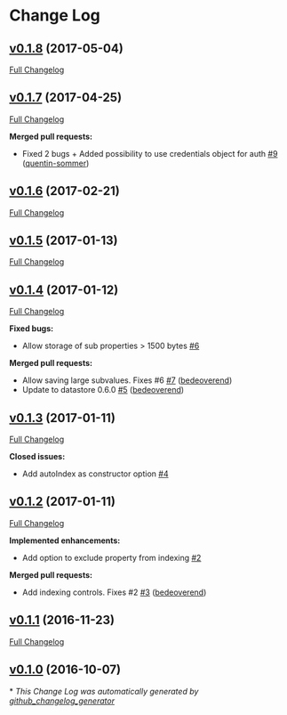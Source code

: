# Change Log

## [v0.1.8](https://github.com/bedeoverend/feathers-datastore/tree/v0.1.8) (2017-05-04)
[Full Changelog](https://github.com/bedeoverend/feathers-datastore/compare/v0.1.7...v0.1.8)

## [v0.1.7](https://github.com/bedeoverend/feathers-datastore/tree/v0.1.7) (2017-04-25)
[Full Changelog](https://github.com/bedeoverend/feathers-datastore/compare/v0.1.6...v0.1.7)

**Merged pull requests:**

- Fixed 2 bugs + Added possibility to use credentials object for auth [\#9](https://github.com/bedeoverend/feathers-datastore/pull/9) ([quentin-sommer](https://github.com/quentin-sommer))

## [v0.1.6](https://github.com/bedeoverend/feathers-datastore/tree/v0.1.6) (2017-02-21)
[Full Changelog](https://github.com/bedeoverend/feathers-datastore/compare/v0.1.5...v0.1.6)

## [v0.1.5](https://github.com/bedeoverend/feathers-datastore/tree/v0.1.5) (2017-01-13)
[Full Changelog](https://github.com/bedeoverend/feathers-datastore/compare/v0.1.4...v0.1.5)

## [v0.1.4](https://github.com/bedeoverend/feathers-datastore/tree/v0.1.4) (2017-01-12)
[Full Changelog](https://github.com/bedeoverend/feathers-datastore/compare/v0.1.3...v0.1.4)

**Fixed bugs:**

- Allow storage of sub properties \> 1500 bytes [\#6](https://github.com/bedeoverend/feathers-datastore/issues/6)

**Merged pull requests:**

- Allow saving large subvalues. Fixes \#6 [\#7](https://github.com/bedeoverend/feathers-datastore/pull/7) ([bedeoverend](https://github.com/bedeoverend))
- Update to datastore 0.6.0 [\#5](https://github.com/bedeoverend/feathers-datastore/pull/5) ([bedeoverend](https://github.com/bedeoverend))

## [v0.1.3](https://github.com/bedeoverend/feathers-datastore/tree/v0.1.3) (2017-01-11)
[Full Changelog](https://github.com/bedeoverend/feathers-datastore/compare/v0.1.2...v0.1.3)

**Closed issues:**

- Add autoIndex as constructor option [\#4](https://github.com/bedeoverend/feathers-datastore/issues/4)

## [v0.1.2](https://github.com/bedeoverend/feathers-datastore/tree/v0.1.2) (2017-01-11)
[Full Changelog](https://github.com/bedeoverend/feathers-datastore/compare/v0.1.1...v0.1.2)

**Implemented enhancements:**

- Add option to exclude property from indexing [\#2](https://github.com/bedeoverend/feathers-datastore/issues/2)

**Merged pull requests:**

- Add indexing controls. Fixes \#2 [\#3](https://github.com/bedeoverend/feathers-datastore/pull/3) ([bedeoverend](https://github.com/bedeoverend))

## [v0.1.1](https://github.com/bedeoverend/feathers-datastore/tree/v0.1.1) (2016-11-23)
[Full Changelog](https://github.com/bedeoverend/feathers-datastore/compare/v0.1.0...v0.1.1)

## [v0.1.0](https://github.com/bedeoverend/feathers-datastore/tree/v0.1.0) (2016-10-07)


\* *This Change Log was automatically generated by [github_changelog_generator](https://github.com/skywinder/Github-Changelog-Generator)*